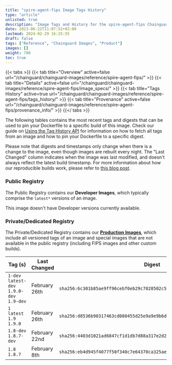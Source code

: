 ```yaml
---
title: "spire-agent-fips Image Tags History"
type: "article"
unlisted: true
description: "Image Tags and History for the spire-agent-fips Chainguard Image"
date: 2023-06-22T11:07:52+02:00
lastmod: 2024-02-29 16:25:55
draft: false
tags: ["Reference", "Chainguard Images", "Product"]
images: []
weight: 700
toc: true
---
```


{{< tabs >}}
{{< tab title="Overview" active=false url="/chainguard/chainguard-images/reference/spire-agent-fips/" >}}
{{< tab title="Details" active=false url="/chainguard/chainguard-images/reference/spire-agent-fips/image_specs/" >}}
{{< tab title="Tags History" active=true url="/chainguard/chainguard-images/reference/spire-agent-fips/tags_history/" >}}
{{< tab title="Provenance" active=false url="/chainguard/chainguard-images/reference/spire-agent-fips/provenance_info/" >}}
{{</ tabs >}}

The following tables contains the most recent tags and digests that can be used to pin your Dockerfile to a specific build of this image. Check our guide on [Using the Tag History API](/chainguard/chainguard-images/using-the-tag-history-api/) for information on how to fetch all tags from an image and how to pin your Dockerfile to a specific digest.

Please note that digests and timestamps only change when there is a change to the image, even though images are rebuilt every night. The "Last Changed" column indicates when the image was last modified, and doesn't always reflect the latest build timestamp. For more information about how our reproducible builds work, please refer to [this blog post](https://www.chainguard.dev/unchained/reproducing-chainguards-reproducible-image-builds).

### Public Registry
The Public Registry contains our **Developer Images**, which typically comprise the `latest*` versions of an image.

This image doesn't have Developer versions currently available.

### Private/Dedicated Registry
The Private/Dedicated Registry contains our **[Production Images](https://www.chainguard.dev/chainguard-images)**, which include all versioned tags of an image and special images that are not available in the public registry (including FIPS images and other custom builds).

| Tag (s)                                     | Last Changed  | Digest                                                                    |
|---------------------------------------------|---------------|---------------------------------------------------------------------------|
|  `1-dev` `latest-dev` `1.9.0-dev` `1.9-dev` | February 26th | `sha256:6c301b85ae9ff96cebf0eb29c7028502c5f35c94955153194cdfff29a6a0e3f2` |
|  `1` `latest` `1.9` `1.9.0`                 | February 26th | `sha256:d8536b90317463cd080455d25e9a9e9b6d9b3e0ad1bdf44ff59bab61b58f8d2b` |
|  `1.8-dev` `1.8.7-dev`                      | February 22nd | `sha256:4403d1021ad6847cf1d1db7d88a317e2d2b4e3dbdfca33adc70101d6d268cbfd` |
|  `1.8` `1.8.7`                              | February 8th  | `sha256:eb4d945f4077f50f340c7e64370ca325aef4fc33145d37f3a4086ca9e28327b8` |


